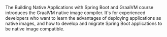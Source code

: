 The Building Native Applications with Spring Boot and GraalVM course introduces the GraalVM native image compiler. It's for experienced developers who want to learn the advantages of deploying applications as native images, and how to develop and migrate Spring Boot applications to be native image compatible.
